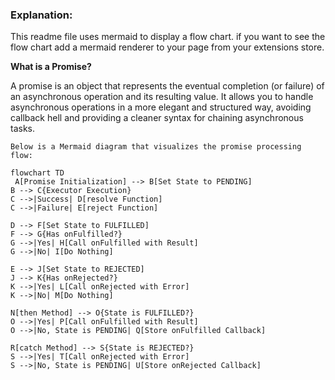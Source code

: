 ### **Explanation:**

This readme file uses mermaid to display a flow chart.   if you want to see the flow chart add a mermaid renderer to your page from your extensions store.

 **What is a Promise?**

A promise is an object that represents the eventual completion (or failure) of an asynchronous operation and its resulting value. It allows you to handle asynchronous operations in a more elegant and structured way, avoiding callback hell and providing a cleaner syntax for chaining asynchronous tasks.

    Below is a Mermaid diagram that visualizes the promise processing flow:
```mermaid
flowchart TD
 A[Promise Initialization] --> B[Set State to PENDING]
B --> C{Executor Execution}
C -->|Success| D[resolve Function]
C -->|Failure| E[reject Function]

D --> F[Set State to FULFILLED]
F --> G{Has onFulfilled?}
G -->|Yes| H[Call onFulfilled with Result]
G -->|No| I[Do Nothing]

E --> J[Set State to REJECTED]
J --> K{Has onRejected?}
K -->|Yes| L[Call onRejected with Error]
K -->|No| M[Do Nothing]

N[then Method] --> O{State is FULFILLED?}
O -->|Yes| P[Call onFulfilled with Result]
O -->|No, State is PENDING| Q[Store onFulfilled Callback]

R[catch Method] --> S{State is REJECTED?}
S -->|Yes| T[Call onRejected with Error]
S -->|No, State is PENDING| U[Store onRejected Callback]
```
    
